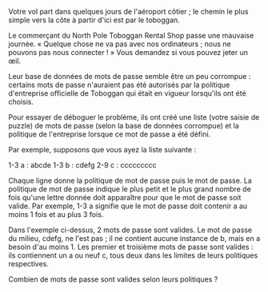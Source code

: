 Votre vol part dans quelques jours de l'aéroport côtier ; le chemin le plus simple vers la côte à partir d'ici est par le toboggan.

Le commerçant du North Pole Toboggan Rental Shop passe une mauvaise journée. « Quelque chose ne va pas avec nos ordinateurs ; 
nous ne pouvons pas nous connecter ! » Vous demandez si vous pouvez jeter un œil.

Leur base de données de mots de passe semble être un peu corrompue : certains mots de passe n'auraient pas été autorisés par 
la politique d'entreprise officielle de Toboggan qui était en vigueur lorsqu'ils ont été choisis.

Pour essayer de déboguer le problème, ils ont créé une liste (votre saisie de puzzle) de mots de passe (selon la base de données corrompue) 
et la politique de l'entreprise lorsque ce mot de passe a été défini.

Par exemple, supposons que vous ayez la liste suivante :

1-3 a : abcde
1-3 b : cdefg
2-9 c : ccccccccc

Chaque ligne donne la politique de mot de passe puis le mot de passe. La politique de mot de passe indique le plus petit et le plus grand 
nombre de fois qu'une lettre donnée doit apparaître pour que le mot de passe soit valide. Par exemple, 1-3 a signifie que le mot de passe 
doit contenir a au moins 1 fois et au plus 3 fois.

Dans l'exemple ci-dessus, 2 mots de passe sont valides. Le mot de passe du milieu, cdefg, ne l'est pas ; il ne contient aucune instance de b, 
mais en a besoin d'au moins 1. Les premier et troisième mots de passe sont valides : ils contiennent un a ou neuf c, tous deux dans les limites 
de leurs politiques respectives.

Combien de mots de passe sont valides selon leurs politiques ?
